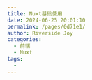 ```yaml
---
title: Nuxt基础使用
date: 2024-06-25 20:01:10
permalink: /pages/0d71e1/
author: Riverside Joy
categories:
  - 前端
  - Nuxt
tags:
  - 
---
```

